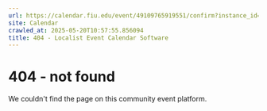 ```yaml
---
url: https://calendar.fiu.edu/event/49109765919551/confirm?instance_id=49109765944143&return=https%3A%2F%2Fcalendar.fiu.edu%2Fthefrost
site: Calendar
crawled_at: 2025-05-20T10:57:55.856094
title: 404 - Localist Event Calendar Software
---
```


# 404 - not found
We couldn't find the page on this community event platform.
